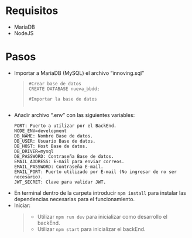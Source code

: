 # Requisitos
* MariaDB
* NodeJS

# Pasos
* Importar a MariaDB (MySQL) el archivo “innoving.sql”
  > ```MySQL
  > #Crear base de datos
  > CREATE DATABASE nueva_bbdd;
  > 
  > #Importar la base de datos
  > 
  > 
  > ```
* Añadir archivo “.env” con las siguientes variables:
  ```ENV
  PORT: Puerto a utilizar por el BackEnd.
  NODE_ENV=development
  DB_NAME: Nombre Base de datos.
  DB_USER: Usuario Base de datos.
  DB_HOST: Host Base de datos.
  DB_DRIVER=mysql
  DB_PASSWORD: Contraseña Base de datos.
  EMAIL_ADDRESS: E-mail para enviar correos.
  EMAIL_PASSWORD: Contraseña E-mail.
  EMAIL_PORT: Puerto utilizado por E-mail (No ingresar de no ser necesario).
  JWT_SECRET: Clave para validar JWT.

  ```
* En terminal dentro de la carpeta introducir ```npm install``` para instalar las dependencias necesarias para el funcionamiento.
* Iniciar:
  > * Utilizar ```npm run dev``` para inicializar como desarrollo el backEnd.
  > * Utilizar ```npm start``` para inicializar el backEnd.
